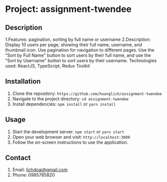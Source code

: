 # Project: assignment-twendee

## Description

1.Features: pagination, sorting by full name or username
2.Description: Display 10 users per page, showing their full name, username, and thumbnail icon. Use pagination for navigation to different pages. Use the "Sort by Full Name" button to sort users by their full name, and use the "Sort by Username" button to sort users by their username.
Technologies used: ReactJS, TypeScript, Redux Toolkit

## Installation

1. Clone the repository: `https://github.com/hoanglich/assignment-twendee`
2. Navigate to the project directory: `cd assignment-twendee`
3. Install dependencies: `npm install` or `yarn install`

## Usage
1. Start the development server: `npm start` or `yarn start`
2. Open your web browser and visit: `http://localhost:3000`
3. Follow the on-screen instructions to use the application.

## Contact
1. Email: lichdoai@gmail.com
2. Phone: 0985785820
